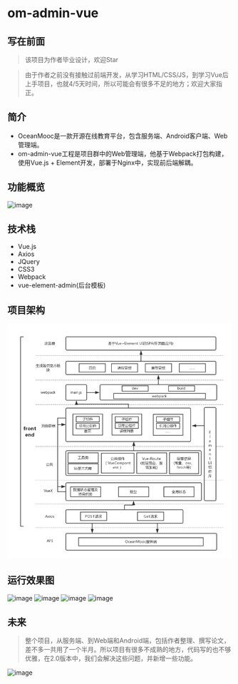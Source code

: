 # om-admin-vue

## 写在前面

> 该项目为作者毕业设计，欢迎Star

> 由于作者之前没有接触过前端开发，从学习HTML/CSS/JS，到学习Vue后上手项目，也就4/5天时间，所以可能会有很多不足的地方；欢迎大家指正。


## 简介

- OceanMooc是一款开源在线教育平台，包含服务端、Android客户端、Web管理端。
- om-admin-vue工程是项目群中的Web管理端，他基于Webpack打包构建，使用Vue.js + Element开发，部署于Nginx中，实现前后端解耦。

## 功能概览

![image](http://oceanbucket.oss-cn-beijing.aliyuncs.com/%E5%8A%9F%E8%83%BD%E6%80%A7%E9%9C%80%E6%B1%82.png)

## 技术栈

- Vue.js
- Axios
- JQuery
- CSS3
- Webpack
- vue-element-admin(后台模板)

## 项目架构

![image](https://raw.githubusercontent.com/xykjlcx/om-admin-vue/master/readme-img/web%E7%AB%AF%E6%9E%B6%E6%9E%84.png)


## 运行效果图
![image](http://oceanbucket.oss-cn-beijing.aliyuncs.com/%E6%95%88%E6%9E%9C%E5%9B%BE3.png)
![image](http://oceanbucket.oss-cn-beijing.aliyuncs.com/%E6%95%88%E6%9E%9C%E5%9B%BE2.png)
![image](http://oceanbucket.oss-cn-beijing.aliyuncs.com/%E6%95%88%E6%9E%9C%E5%9B%BE1.png)
![image](http://oceanbucket.oss-cn-beijing.aliyuncs.com/%E6%95%88%E6%9E%9C%E5%9B%BE4.png)

## 未来

> 整个项目，从服务端、到Web端和Android端，包括作者整理、撰写论文，差不多一共用了一个半月。所以项目有很多不成熟的地方，代码写的也不够优雅，在2.0版本中，我们会解决这些问题，并新增一些功能。

![image](http://oceanbucket.oss-cn-beijing.aliyuncs.com/%E9%A1%B9%E7%9B%AE%E8%AE%A1%E5%88%92%20%282%29.png)
